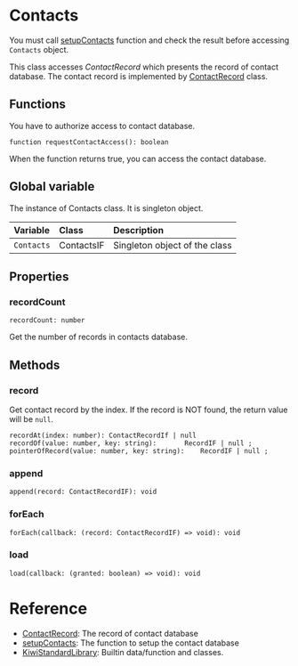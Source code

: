 # Contacts

You must call [setupContacts](https://github.com/steelwheels/KiwiScript/blob/master/KiwiLibrary/Document/Function/SetupContacts.md) function and check the result before accessing `Contacts` object.

This class accesses *ContactRecord* which presents the record of contact database. The contact record is implemented by [ContactRecord](https://github.com/steelwheels/KiwiScript/blob/master/KiwiLibrary/Document/Class/ContactRecord.md) class.

## Functions
You have to authorize access to contact database.
````
function requestContactAccess(): boolean
````
When the function returns true, you can access the contact database.

## Global variable
The instance of Contacts class. It is singleton object.

|Variable    |Class      | Description                   |
|:---        |:---       |:---                           |
|`Contacts`  |ContactsIF |Singleton object of the class  |

## Properties
### recordCount
````
recordCount: number
````
Get the number of records in contacts database.

## Methods
### record
Get contact record by the index. If the record is NOT found, the return value will be `null`.
````
recordAt(index: number): ContactRecordIf | null
recordOf(value: number, key: string):		RecordIF | null ;
pointerOfRecord(value: number, key: string):	RecordIF | null ;
````

### append
````
append(record: ContactRecordIF): void
````

### forEach
````
forEach(callback: (record: ContactRecordIF) => void): void
````

### load
````
load(callback: (granted: boolean) => void): void
````

# Reference
* [ContactRecord](https://github.com/steelwheels/KiwiScript/blob/master/KiwiLibrary/Document/Class/ContactRecord.md): The record of contact database
* [setupContacts](https://github.com/steelwheels/KiwiScript/blob/master/KiwiLibrary/Document/Function/SetupContacts.md): The function to setup the contact database
* [KiwiStandardLibrary](https://github.com/steelwheels/KiwiScript/blob/master/KiwiLibrary/Document/Library.md): Builtin data/function and classes.

